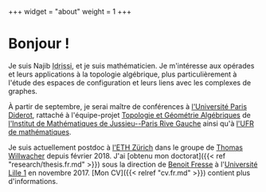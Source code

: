 +++
widget = "about"
weight = 1
+++

# Bonjour !

Je suis Najib <abbr title="Mon nom complet est « Idrissi Kaïtouni ». Je préfère utiliser « Idrissi » dans les milieux académiques pour plus de simplicité et pour éviter certains problèmes – par exemple, des systèmes informatiques qui croient que « Idrissi » est mon deuxième prénom et qu'il faut m'appeler « NI Kaïtouni »...).">Idrissi</abbr>, et je suis mathématicien.
Je m'intéresse aux opérades et leurs applications à la topologie algébrique, plus particulièrement à l'étude des espaces de configuration et leurs liens avec les complexes de graphes.

À partir de septembre, je serai maître de conférences à [l'Université Paris Diderot](https://www.univ-paris-diderot.fr), rattaché à l'équipe-projet [Topologie et Géométrie Algébriques](https://www.imj-prg.fr/tga/) de [l'Institut de Mathématiques de Jussieu--Paris Rive Gauche](https://www.imj-prg.fr) ainsi qu'à [l'UFR de mathématiques](https://www.math.univ-paris-diderot.fr/).

Je suis actuellement postdoc à [l'ETH Zürich](https://www.ethz.ch/) dans le groupe de [Thomas Willwacher](https://people.math.ethz.ch/~wilthoma/) depuis février 2018.
J'ai [obtenu mon doctorat]({{< ref "research/thesis.fr.md" >}}) sous la direction de [Benoit Fresse](https://math.univ-lille1.fr/~fresse) à l'[Université Lille 1](https://www.univ-lille.fr) en novembre 2017.
[Mon CV]({{< relref "cv.fr.md" >}}) contient plus d'informations.
